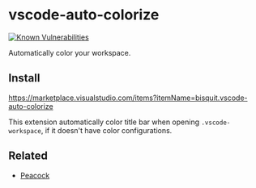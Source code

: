# vscode-auto-colorize

[![Known Vulnerabilities](https://snyk.io/test/github/bisquit/vscode-auto-colorize/badge.svg)](https://snyk.io/test/github/bisquit/vscode-auto-colorize)

Automatically color your workspace.

## Install

https://marketplace.visualstudio.com/items?itemName=bisquit.vscode-auto-colorize

This extension automatically color title bar when opening `.vscode-workspace`, if it doesn't have color configurations.

## Related

- [Peacock](https://github.com/johnpapa/vscode-peacock)
